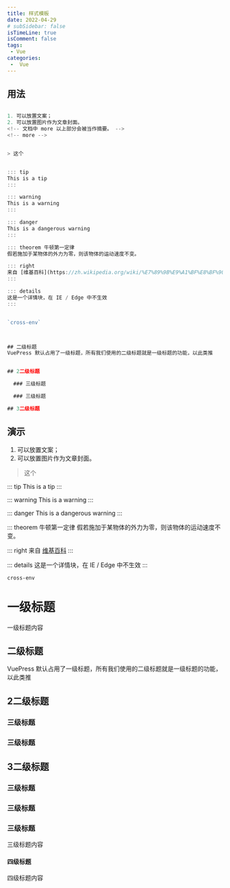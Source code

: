 ```yaml
---
title: 样式模板
date: 2022-04-29
# subSidebar: false
isTimeLine: true
isComment: false
tags:
 - Vue
categories:
 -  Vue
---
```


## 用法
```js

1. 可以放置文案；
2. 可以放置图片作为文章封面。
<!-- 文档中 more 以上部分会被当作摘要。 -->
<!-- more -->


> 这个


::: tip
This is a tip
:::

::: warning
This is a warning
:::

::: danger
This is a dangerous warning
:::

::: theorem 牛顿第一定律
假若施加于某物体的外力为零，则该物体的运动速度不变。

::: right
来自 [维基百科](https://zh.wikipedia.org/wiki/%E7%89%9B%E9%A1%BF%E8%BF%90%E5%8A%A8%E5%AE%9A%E5%BE%8B)
:::

::: details
这是一个详情块，在 IE / Edge 中不生效
:::


`cross-env`



## 二级标题
VuePress 默认占用了一级标题，所有我们使用的二级标题就是一级标题的功能，以此类推


## 2二级标题

  ### 三级标题

  ### 三级标题

## 3二级标题


```







## 演示


<!-- 文档中 more 以上部分会被当作摘要。 -->

1. 可以放置文案；
2. 可以放置图片作为文章封面。

<!-- more -->

> 这个


::: tip
This is a tip
:::

::: warning
This is a warning
:::

::: danger
This is a dangerous warning
:::

::: theorem 牛顿第一定律
假若施加于某物体的外力为零，则该物体的运动速度不变。

::: right
来自 [维基百科](https://zh.wikipedia.org/wiki/%E7%89%9B%E9%A1%BF%E8%BF%90%E5%8A%A8%E5%AE%9A%E5%BE%8B)
:::

::: details
这是一个详情块，在 IE / Edge 中不生效
:::


`cross-env`



# 一级标题
  一级标题内容

## 二级标题
VuePress 默认占用了一级标题，所有我们使用的二级标题就是一级标题的功能，以此类推


## 2二级标题

  ### 三级标题

  ### 三级标题

## 3二级标题

### 三级标题

### 三级标题


### 三级标题
三级标题内容
#### 四级标题
四级标题内容


